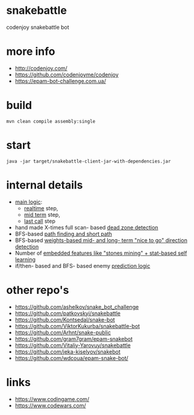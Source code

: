 # snakebattle
codenjoy snakebattle bot

# more info
- http://codenjoy.com/
- https://github.com/codenjoyme/codenjoy
- https://epam-bot-challenge.com.ua/

# build
```
mvn clean compile assembly:single
```

# start
```
java -jar target/snakebattle-client-jar-with-dependencies.jar
```

# internal details
- [main logic](https://github.com/illya13/snakebattle/blob/master/src/main/java/com/github/illya13/snakebattle/Solver.java#L50):
    - [realtime](https://github.com/illya13/snakebattle/blob/master/src/main/java/com/github/illya13/snakebattle/Solver.java#L65) step,
    - [mid term](https://github.com/illya13/snakebattle/blob/master/src/main/java/com/github/illya13/snakebattle/Solver.java#L132) step,
    - [last call](https://github.com/illya13/snakebattle/blob/master/src/main/java/com/github/illya13/snakebattle/Solver.java#L217) step
- hand made X-times full scan- based [dead zone detection](https://github.com/illya13/snakebattle/blob/master/src/main/java/com/github/illya13/snakebattle/Board.java#L111)
- BFS-based [path finding and short path](https://github.com/illya13/snakebattle/blob/master/src/main/java/com/github/illya13/snakebattle/BFS.java#L36)
- BFS-based [weights-based mid- and long- term "nice to go" direction detection](https://github.com/illya13/snakebattle/blob/master/src/main/java/com/github/illya13/snakebattle/BFS.java#L36)
- Number of [embedded features like "stones mining" + stat-based self learning](https://github.com/illya13/snakebattle/blob/master/src/main/java/com/github/illya13/snakebattle/Learning.java)
- if/then- based and BFS- based enemy [prediction logic](https://github.com/illya13/snakebattle/blob/master/src/main/java/com/github/illya13/snakebattle/SolverHelperImpl.java#L31)

# other repo's
- https://github.com/ashelkov/snake_bot_challenge
- https://github.com/patkovskyi/snakebattle
- https://github.com/Kontsedal/snake-bot
- https://github.com/ViktorKukurba/snakebattle-bot
- https://github.com/Arhnt/snake-public
- https://github.com/gram7gram/epam-snakebot
- https://github.com/Vitaliy-Yarovuy/snakebattle
- https://github.com/jeka-kiselyov/snakebot
- https://github.com/wdcoua/epam-snake-bot/

# links
- https://www.codingame.com/
- https://www.codewars.com/
